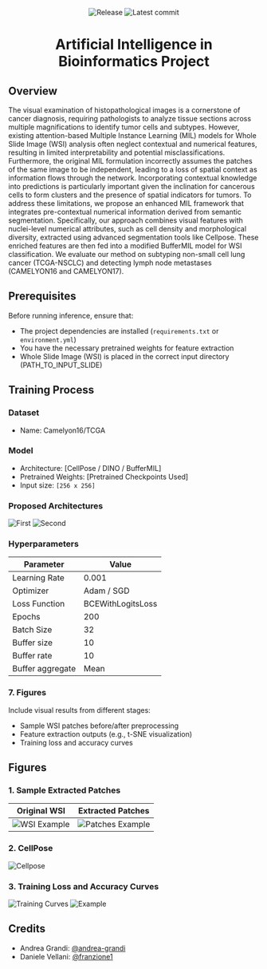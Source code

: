 <div align="center">

![Release](https://img.shields.io/github/v/tag/andrea-grandi/bio_project.svg?sort=semver)
![Latest commit](https://img.shields.io/github/last-commit/andrea-grandi/bio_project)

# **Artificial Intelligence in Bioinformatics Project**

</div>

## Overview
The visual examination of histopathological images is a cornerstone of cancer diagnosis, requiring pathologists to analyze tissue sections across multiple magnifications to identify tumor cells and subtypes. However, existing attention-based Multiple Instance Learning (MIL) models for Whole Slide Image (WSI) analysis often neglect contextual and numerical features, resulting in limited interpretability and potential misclassifications. Furthermore, the original MIL formulation incorrectly assumes the patches of the same image to be independent, leading to a loss of spatial context as information flows through the network. Incorporating contextual knowledge into predictions is particularly important given the inclination for cancerous cells to form clusters and the presence of spatial indicators for tumors. To address these limitations, we propose an enhanced MIL framework that integrates pre-contextual numerical information derived from semantic segmentation. Specifically, our approach combines visual features with nuclei-level numerical attributes, such as cell density and morphological diversity, extracted using advanced segmentation tools like Cellpose. These enriched features are then fed into a modified BufferMIL model for WSI classification. We evaluate our method on subtyping non-small cell lung cancer (TCGA-NSCLC) and detecting lymph node metastases (CAMELYON16 and CAMELYON17).

## Prerequisites
Before running inference, ensure that:
- The project dependencies are installed (`requirements.txt` or `environment.yml`)
- You have the necessary pretrained weights for feature extraction
- Whole Slide Image (WSI) is placed in the correct input directory (PATH_TO_INPUT_SLIDE)

## Training Process

### Dataset
- Name: Camelyon16/TCGA

### Model
- Architecture: [CellPose / DINO / BufferMIL]
- Pretrained Weights: [Pretrained Checkpoints Used]
- Input size: `[256 x 256]`

### Proposed Architectures
![First](presentation/images/custom_arch_V1.png)
![Second](presentation/images/custom_arch_V2.png)

### Hyperparameters
| Parameter      | Value |
|--------------|-------|
| Learning Rate | 0.001 |
| Optimizer    | Adam / SGD |
| Loss Function | BCEWithLogitsLoss |
| Epochs       | 200 |
| Batch Size   | 32 |
| Buffer size  | 10 |
| Buffer rate  | 10 |
| Buffer aggregate | Mean |

### 7. Figures
Include visual results from different stages:
- Sample WSI patches before/after preprocessing
- Feature extraction outputs (e.g., t-SNE visualization)
- Training loss and accuracy curves

## Figures

### 1. Sample Extracted Patches
| Original WSI | Extracted Patches |
|-------------|-----------------|
| ![WSI Example](src/bio_project/inference/output_clam/masks/slide_404.jpg) | ![Patches Example](src/bio_project/inference/output_clam/images/tumor_048_tumor/0/_x_18240_y_192000.jpg) |

### 2. CellPose
![Cellpose](presentation/images/cellpose_example_3.png)

### 3. Training Loss and Accuracy Curves
![Training Curves](presentation/images/loss.png)
![Example](presentation/images/comparison_between_all.png)


## Credits

- Andrea Grandi: [@andrea-grandi](https://github.com/andrea-grandi)
- Daniele Vellani: [@franzione1](https://github.com/franzione1)

